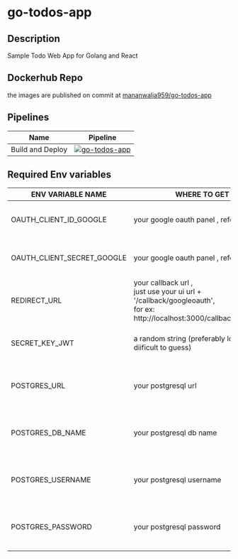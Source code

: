 # go-todos-app

## Description

Sample Todo Web App for Golang and React

## Dockerhub Repo

the images are published on commit at [mananwalia959/go-todos-app](https://hub.docker.com/repository/docker/mananwalia959/go-todos-app)

## Pipelines

|Name| Pipeline|
| --- | --- |
|Build and Deploy|[![go-todos-app](https://github.com/mananwalia959/go-todos-app/actions/workflows/pipeline.yml/badge.svg)](https://github.com/mananwalia959/go-todos-app/actions/workflows/pipeline.yml)|

## Required Env variables
|ENV VARIABLE NAME | WHERE TO GET IT | PURPOSE |
|---| --- | --- |
| OAUTH_CLIENT_ID_GOOGLE | your google oauth panel , refer [here](https://developers.google.com/identity/protocols/oauth2/web-server) | For Our Google Sign in Functionality |
| OAUTH_CLIENT_SECRET_GOOGLE | your google oauth panel , refer [here](https://developers.google.com/identity/protocols/oauth2/web-server)| For Our Google Sign in Functionality |
| REDIRECT_URL| your callback url  , <br/> just use your ui url + '/callback/googleoauth', <br/> for ex: http://localhost:3000/callback/googleoauth  | For Our Google Sign in Functionality |
| SECRET_KEY_JWT | a random string (preferably long and diificult to guess) | For Signing and verifying our jwt tokens|
| POSTGRES_URL| your postgresql url | To Connect to our Postgres DB for Persistence |
| POSTGRES_DB_NAME| your postgresql db name| To Connect to our Postgres DB for Persistence |
| POSTGRES_USERNAME| your postgresql username | To Connect to our Postgres DB for Persistence |
| POSTGRES_PASSWORD| your postgresql password | To Connect to our Postgres DB for Persistence |
